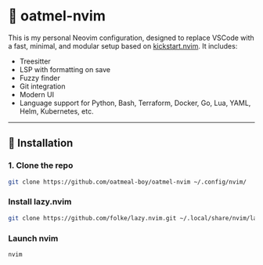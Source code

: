 # 🧠 oatmel-nvim

This is my personal Neovim configuration, designed to replace VSCode with a fast, minimal, and modular setup based on [kickstart.nvim](https://github.com/nvim-lua/kickstart.nvim). It includes:

- Treesitter
- LSP with formatting on save
- Fuzzy finder
- Git integration
- Modern UI
- Language support for Python, Bash, Terraform, Docker, Go, Lua, YAML, Helm, Kubernetes, etc.

---

## 🚀 Installation

### 1. Clone the repo

```bash
git clone https://github.com/oatmeal-boy/oatmel-nvim ~/.config/nvim/
```

### Install lazy.nvim

```bash
git clone https://github.com/folke/lazy.nvim.git ~/.local/share/nvim/lazy/
```

### Launch nvim

```bash
nvim
```
